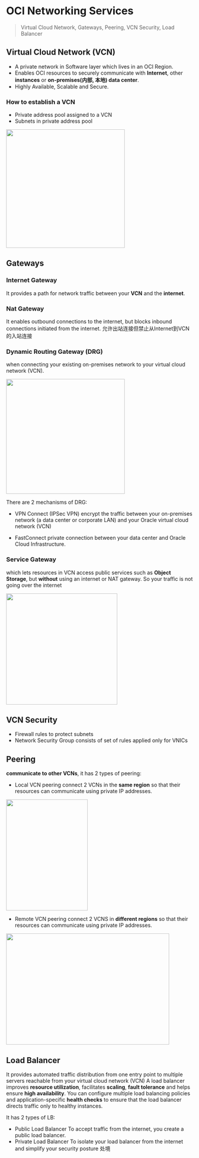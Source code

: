 
# OCI Networking Services


> Virtual Cloud Network, Gateways, Peering, VCN Security, Load Balancer

## Virtual Cloud Network (VCN)

- A private network in Software layer which lives in an OCI Region.
- Enables OCI resources to securely communicate with **Internet**, other **instances** or **on-premises(内部, 本地) data center**.
- Highly Available, Scalable and Secure.

### How to establish a VCN

- Private address pool assigned to a VCN
- Subnets in private address pool

<img src="https://imgur.com/pZME7IM.png" width="320" height="320">

## Gateways

### Internet Gateway 

It provides a path for network traffic between your **VCN** and the **internet**.

### Nat Gateway
It enables outbound connections to the internet, but blocks inbound connections initiated from the internet. 允许出站连接但禁止从Internet到VCN的入站连接

### Dynamic Routing Gateway (DRG)

when connecting your existing on-premises network to your virtual cloud network (VCN).

<img src="https://imgur.com/6B9z5Nl.png" width="320" height="310">

There are 2 mechanisms of DRG:
- VPN Connect (IPSec VPN)
encrypt the traffic between your on-premises network (a data center or corporate LAN) and your Oracle virtual cloud network (VCN)

- FastConnect
private connection between your data center and Oracle Cloud Infrastructure.

### Service Gateway

which  lets  resources  in  VCN  access  public  services  such  as  **Object  Storage**,  but  **without** using  an  internet  or  NAT  gateway.  So  your  traffic  is  not  going  over  the  internet

<img src="https://imgur.com/PBSsDP7.png" width="300" height="300">

## VCN Security

- Firewall rules to protect subnets
- Network Security Group consists of set of rules applied only for VNICs

## Peering
**communicate to other VCNs**, it has 2 types of peering:

- Local VCN peering
connect 2 VCNs in the **same region** so that their resources can communicate using private IP addresses.
<img src="https://imgur.com/t4tCxes.png" width="220" height="300">

- Remote VCN peering
connect 2 VCNS in **different regions** so that their resources can communicate using private IP addresses.
<img src="https://imgur.com/FToNNM8.png" width="440" height="300">

## Load Balancer
It provides automated traffic distribution from one entry point to multiple servers reachable from your virtual cloud network (VCN)
A load balancer improves **resource utilization**, facilitates **scaling**, **fault tolerance** and helps ensure **high availability**. 
You can configure multiple load balancing policies and application-specific **health checks** to ensure that the load balancer directs traffic only to healthy instances.

It has 2 types of LB:
- Public Load Balancer
To accept traffic from the internet, you create a public load balancer.
- Private Load Balancer
To isolate your load balancer from the internet and simplify your security posture 处境












<!--stackedit_data:
eyJoaXN0b3J5IjpbMjM3MzU2MjQ3LDM2OTIxNDQwLC01NzE2Nz
I1OTcsLTc0Mjg4OTg1Myw0MDgyNjAzMDMsMTYyNDcwNzAxNCwx
NDIyODk3MDUyLC03MDU2NjIxODAsLTgwNzg1MTA5NSwtOTMyMz
gyNDU1LDE1MjUzMjM2NTMsMTEyNDgyODI2MCw0MzA0ODU2OTFd
fQ==
-->